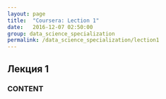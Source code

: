 ```yaml
---
layout: page
title:  "Coursera: Lection 1"
date:   2016-12-07 02:50:00
group: data_science_specialization
permalink: /data_science_specialization/lection1
---
```


## Лекция 1

### CONTENT